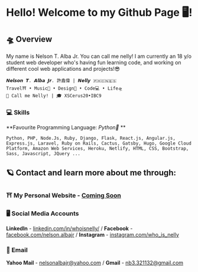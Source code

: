 # Hello! Welcome to my Github Page 🖥️!
## 🛸 Overview
My name is Nelson T. Alba Jr. You can call me nelly! I am currently an 18 y/o student web developer who's having fun learning code, and working on different cool web applications and projects!😎
```
𝙉𝙚𝙡𝙨𝙤𝙣 𝙏. 𝘼𝙡𝙗𝙖 𝙅𝙧. 許鑫偉 | 𝙉𝙚𝙡𝙡𝙮 🇵🇭🇨🇳🇪🇸
Travel⛩ • Music🎹 • Design🎨 • Code💻 • Life🛸
📢 Call me Nelly! | 🎓 XSCerus20•IBC9
```

### 💻 Skills
**Favourite Programming Language: *Python🐍* **
```
Python, PHP, Node.Js, Ruby, Django, Flask, React.js, Angular.js, Express.js, Laravel, Ruby on Rails, Cactus, Gatsby, Hugo, Google Cloud Platform, Amazon Web Services, Heroku, Netlify, HTML, CSS, Bootstrap, Sass, Javascript, JQuery ... 
``` 

## 🪐 Contact and learn more about me through:
### ⛩ My Personal Website - [Coming Soon](#)

### 🖥️ Social Media Accounts
**LinkedIn** - [linkedin.com/in/whoisnelly/](https://www.linkedin.com/in/whoisnelly) / **Facebook** - [facebook.com/nelson.albajr](https://www.facebook.com/nelson.albajr) / **Instagram** - [instagram.com/who_is_nelly](https://www.instagram.com/who_is_nelly/)

### 📮 Email
**Yahoo Mail** - [nelsonalbajr@yahoo.com](nelsonalbajr@yahoo.com) / **Gmail** - [nb3.321132@gmail.com](nb3.321132@gmail.com)
